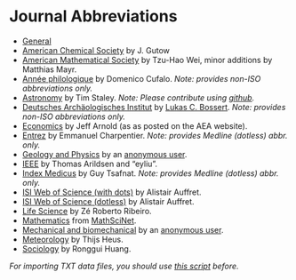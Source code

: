 # Journal Abbreviations

* [General](journal_abbreviations_general.csv)
* [American Chemical Society](journal_abbreviations_acs.csv) by J. Gutow
* [American Mathematical Society](journal_abbreviations_ams.csv) by Tzu-Hao Wei, minor additions by Matthias Mayr.
* [Année philologique](journal_abbreviations_annee-philologique.csv) by Domenico Cufalo. _Note: provides non-ISO abbreviations only._
* [Astronomy](https://raw.githubusercontent.com/timstaley/jabref-astro-abbreviations/master/MNRAS_abbreviations.txt) by Tim Staley. _Note: Please contribute using [github](https://github.com/timstaley/jabref-astro-abbreviations)._
* [Deutsches Archäologisches Institut](journal_abbreviations_dainst.csv) by [Lukas C. Bossert](http://digitales-altertum.de). _Note: provides non-ISO abbreviations only._
* [Economics](https://raw.github.com/jrnold/jabref-econ-journal-abbrevs/master/aea-abbrevs.txt) by Jeff Arnold (as as posted on the AEA website).
* [Entrez](journal_abbreviations_entrez.csv) by Emmanuel Charpentier. _Note: provides Medline (dotless) abbr. only._
* [Geology and Physics](journal_abbreviations_geology_physics.csv) by an [anonymous user](https://sourceforge.net/p/jabref/patches/164/).
* [IEEE](journal_abbreviations_ieee.csv) by Thomas Arildsen and “eyliu”.
* [Index Medicus](journal_abbreviations_medicus.csv) by Guy Tsafnat. _Note: provides Medline (dotless) abbr. only._
* [ISI Web of Science (with dots)](journal_abbreviations_webofscience-dots.csv) by Alistair Auffret.
* [ISI Web of Science (dotless)](journal_abbreviations_webofscience.csv) by Alistair Auffret.
* [Life Science](journal_abbreviations_lifescience.csv) by Zé Roberto Ribeiro.
* [Mathematics](journal_abbreviations_mathematics.csv) from [MathSciNet](https://mathscinet.ams.org/msnhtml/annser.csv).
* [Mechanical and biomechanical](journal_abbreviations_mechanical.csv) by an [anonymous user](https://sourceforge.net/p/jabref/patches/151/).
* [Meteorology](journal_abbreviations_meteorology.csv) by Thijs Heus.
* [Sociology](journal_abbreviations_sociology.csv) by Ronggui Huang.

*For importing TXT data files, you should use [this script](../convert_txt2csv.py) before.*

